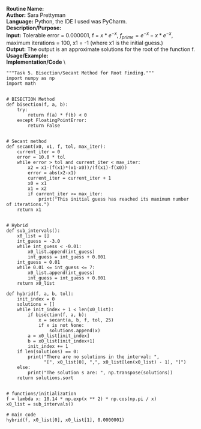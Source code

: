 **Routine Name:** \
**Author:** Sara Prettyman \
**Language:** Python, the IDE I used was PyCharm. \
**Description/Purpose:** \
**Input:**  Tolerable error = 0.000001, f = $x * e^{-x}$, $f_{prime}=e^{-x}-x*e^{-x}$, maximum iterations = 100, x1 = -1 (where x1 is the initial guess.)\
**Output:** The output is an approximate solutions for the root of the function f.\
**Usage/Example:**  \
**Implementation/Code** \
```
"""Task 5. Bisection/Secant Method for Root Finding."""
import numpy as np
import math


# BISECTION Method
def bisection(f, a, b):
    try:
        return f(a) * f(b) < 0
    except FloatingPointError:
        return False


# Secant method
def secant(x0, x1, f, tol, max_iter):
    current_iter = 0
    error = 10.0 * tol
    while error > tol and current_iter < max_iter:
        x2 = x1-(f(x1)*(x1-x0))/(f(x1)-f(x0))
        error = abs(x2-x1)
        current_iter = current_iter + 1
        x0 = x1
        x1 = x2
        if current_iter >= max_iter:
            print("This initial guess has reached its maximum number of iterations.")
    return x1


# Hybrid
def sub_intervals():
    x0_list = []
    int_guess = -3.0
    while int_guess < -0.01:
        x0_list.append(int_guess)
        int_guess = int_guess + 0.001
    int_guess = 0.01
    while 0.01 <= int_guess <= 7:
        x0_list.append(int_guess)
        int_guess = int_guess + 0.001
    return x0_list

def hybrid(f, a, b, tol):
    init_index = 0
    solutions = []
    while init_index + 1 < len(x0_list):
        if bisection(f, a, b):
            x = secant(a, b, f, tol, 25)
            if x is not None:
                solutions.append(x)
        a = x0_list[init_index]
        b = x0_list[init_index+1]
        init_index += 1
    if len(solutions) == 0:
        print("There are no solutions in the interval: ",
              "[", x0_list[0], ",", x0_list[len(x0_list) - 1], "]")
    else:
        print("The solution s are: ", np.transpose(solutions))
    return solutions.sort


# functions/initialization
f = lambda x: 10.14 * np.exp(x ** 2) * np.cos(np.pi / x)
x0_list = sub_intervals()

# main code
hybrid(f, x0_list[0], x0_list[1], 0.0000001)
```
